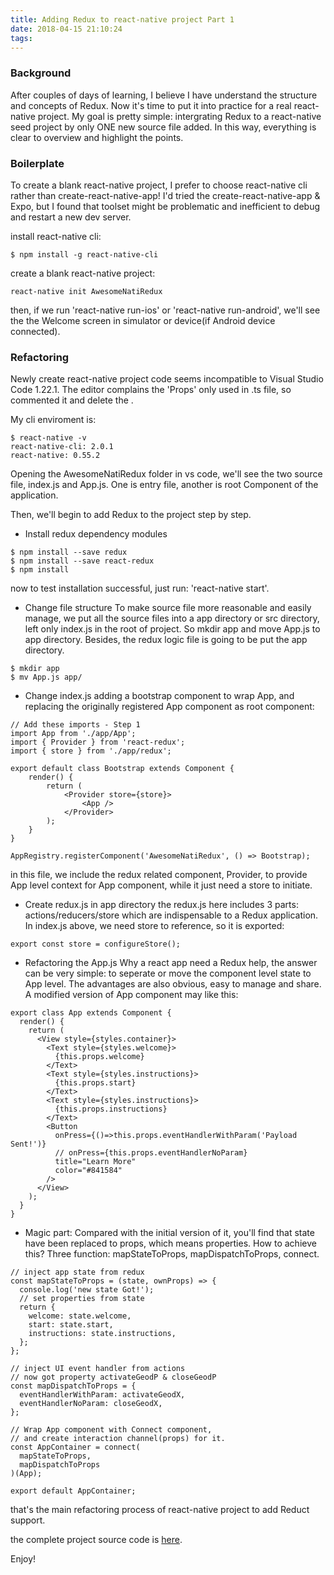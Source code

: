 ```yaml
---
title: Adding Redux to react-native project Part 1
date: 2018-04-15 21:10:24
tags:
---
```


### Background

After couples of days of learning, I believe I have understand the structure and concepts of Redux. Now it's time to put it into practice for a real react-native project. My goal is pretty simple: intergrating Redux to a react-native seed project by only ONE new source file added. In this way, everything is clear to overview and highlight the points.

### Boilerplate

To create a blank react-native project, I prefer to choose react-native cli rather than create-react-native-app! I'd tried the create-react-native-app & Expo, but I found that toolset might be problematic and inefficient to debug and restart a new dev server.

install react-native cli:

```
$ npm install -g react-native-cli
```

create a blank react-native project:

```
react-native init AwesomeNatiRedux
```

then, if we run 'react-native run-ios' or 'react-native run-android', we'll see the the Welcome screen in simulator or device(if Android device connected).


### Refactoring

Newly create react-native project code seems incompatible to Visual Studio Code 1.22.1. The editor complains the 'Props' only used in .ts file, so commented it and delete the <Props>.

My cli enviroment is:

```
$ react-native -v
react-native-cli: 2.0.1
react-native: 0.55.2
```

Opening the AwesomeNatiRedux folder in vs code, we'll see the two source file, index.js and App.js. One is entry file, another is root Component of the application.

Then, we'll begin to add Redux to the project step by step.


- Install redux dependency modules
```
$ npm install --save redux
$ npm install --save react-redux
$ npm install
```

now to test installation successful, just run: 'react-native start'.

- Change file structure
To make source file more reasonable and easily manage, we put all the source files into a app directory or src directory, left only index.js in the root of project. So mkdir app and move App.js to app directory. Besides, the redux logic file is going to be put the app directory.
```
$ mkdir app
$ mv App.js app/
```

- Change index.js
adding a bootstrap component to wrap App, and replacing the originally registered App component as root component:
```
// Add these imports - Step 1
import App from './app/App';
import { Provider } from 'react-redux';
import { store } from './app/redux';

export default class Bootstrap extends Component {
    render() {
        return (
            <Provider store={store}>
                <App />
            </Provider>
        );
    }
}

AppRegistry.registerComponent('AwesomeNatiRedux', () => Bootstrap);
```
in this file, we include the redux related component, Provider, to provide App level context for App component, while it just need a store to initiate.


- Create redux.js in app directory
the redux.js here includes 3 parts: actions/reducers/store which are indispensable to a Redux application.
In index.js above, we need store to reference, so it is exported:
```
export const store = configureStore();
```

- Refactoring the App.js
Why a react app need a Redux help, the answer can be very simple: to seperate or move the component level state to App level. The advantages are also obvious, easy to manage and share.
A modified version of App component may like this:
```
export class App extends Component {
  render() {
    return (
      <View style={styles.container}>
        <Text style={styles.welcome}>
          {this.props.welcome}
        </Text>
        <Text style={styles.instructions}>
          {this.props.start}
        </Text>
        <Text style={styles.instructions}>
          {this.props.instructions}
        </Text>
        <Button
          onPress={()=>this.props.eventHandlerWithParam('Payload Sent!')}
          // onPress={this.props.eventHandlerNoParam}
          title="Learn More"
          color="#841584"
        />
      </View>
    );
  }
}
```

- Magic part:
Compared with the initial version of it, you'll find that state have been replaced to props, which means properties. How to achieve this?
Three function: mapStateToProps, mapDispatchToProps, connect.
```
// inject app state from redux
const mapStateToProps = (state, ownProps) => {
  console.log('new state Got!');
  // set properties from state
  return {
    welcome: state.welcome,
    start: state.start,
    instructions: state.instructions,
  };
};

// inject UI event handler from actions
// now got property activateGeodP & closeGeodP
const mapDispatchToProps = {
  eventHandlerWithParam: activateGeodX,
  eventHandlerNoParam: closeGeodX,
};

// Wrap App component with Connect component,
// and create interaction channel(props) for it.
const AppContainer = connect(
  mapStateToProps,
  mapDispatchToProps
)(App);

export default AppContainer;

```

that's the main refactoring process of react-native project to add Reduct support.

the complete project source code is [here](https://github.com/lwz7512/AwesomeNatiRedux).

Enjoy!
